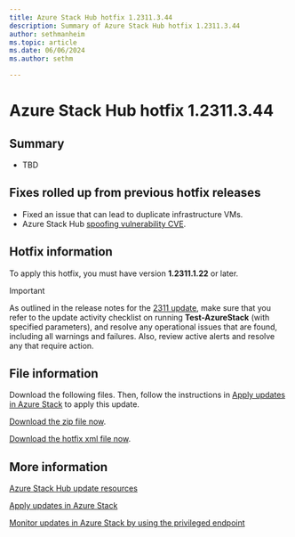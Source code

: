 ```yaml
---
title: Azure Stack Hub hotfix 1.2311.3.44
description: Summary of Azure Stack Hub hotfix 1.2311.3.44
author: sethmanheim
ms.topic: article
ms.date: 06/06/2024
ms.author: sethm

---
```


# Azure Stack Hub hotfix 1.2311.3.44

## Summary

- TBD

## Fixes rolled up from previous hotfix releases

- Fixed an issue that can lead to duplicate infrastructure VMs.
- Azure Stack Hub [spoofing vulnerability CVE](https://msrc.microsoft.com/update-guide/vulnerability/CVE-2024-20679).

## Hotfix information

To apply this hotfix, you must have version **1.2311.1.22** or later.

> [!IMPORTANT]
> As outlined in the release notes for the [2311 update](release-notes.md?view=azs-2311&preserve-view=true), make sure that you refer to the update activity checklist on running **Test-AzureStack** (with specified parameters), and resolve any operational issues that are found, including all warnings and failures. Also, review active alerts and resolve any that require action.

## File information

Download the following files. Then, follow the instructions in [Apply updates in Azure Stack](azure-stack-apply-updates.md) to apply this update.

[Download the zip file now](https://azurestackhub.azureedge.net/PR/download/1.2311.3.44/HotFix/AzS_Update_1.2311.3.44.zip).

[Download the hotfix xml file now](https://azurestackhub.azureedge.net/PR/download/1.2311.3.44/HotFix/metadata.xml).

## More information

[Azure Stack Hub update resources](azure-stack-updates.md)

[Apply updates in Azure Stack](azure-stack-apply-updates.md)

[Monitor updates in Azure Stack by using the privileged endpoint](azure-stack-monitor-update.md)
